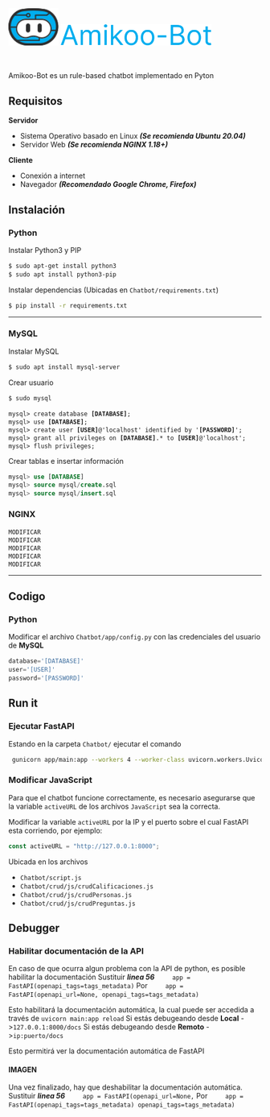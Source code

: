 
<img src="/img/Logo-header.svg" alt="drawing" width="100"/>
<img src="/img/Logo-text.png" alt="drawing" width="300"/>

<br></br>
Amikoo-Bot es un rule-based chatbot implementado en Pyton

## Requisitos
**Servidor**
- Sistema Operativo basado en Linux ***(Se recomienda Ubuntu 20.04)***
- Servidor Web ***(Se recomienda NGINX 1.18+)***

**Cliente**
- Conexión a internet
- Navegador ***(Recomendado Google Chrome, Firefox)***


## Instalación
### Python
Instalar Python3 y PIP
```bash
$ sudo apt-get install python3
$ sudo apt install python3-pip
```
<!--- <br></br>-->
Instalar dependencias (Ubicadas en `Chatbot/requirements.txt`)
```bash
$ pip install -r requirements.txt
```
----------------
### MySQL
Instalar MySQL
```bash
$ sudo apt install mysql-server
```
Crear usuario
```bash
$ sudo mysql
```
<pre><code>mysql> create database <b>[DATABASE]</b>;
mysql> use <b>[DATABASE]</b>;
mysql> create user <b>[USER]</b>@'localhost' identified by '<b>[PASSWORD]</b>';
mysql> grant all privileges on <b>[DATABASE]</b>.* to <b>[USER]</b>@'localhost';
mysql> flush privileges;</code></pre>
Crear tablas e insertar información
```sql
mysql> use [DATABASE]
mysql> source mysql/create.sql
mysql> source mysql/insert.sql
```
### NGINX
```
MODIFICAR
MODIFICAR
MODIFICAR
MODIFICAR
MODIFICAR
```

------------------
## Codigo
### Python
Modificar el archivo ```Chatbot/app/config.py``` con las credenciales del usuario de **MySQL**
```python
database='[DATABASE]'
user='[USER]'
password='[PASSWORD]'
 ```


## Run it
### Ejecutar FastAPI
Estando en la carpeta `Chatbot/` ejecutar el comando
```bash
 gunicorn app/main:app --workers 4 --worker-class uvicorn.workers.UvicornWorker -D
```

### Modificar JavaScript
Para que el chatbot funcione correctamente, es necesario asegurarse que la variable `activeURL` de los archivos `JavaScript` sea la correcta.

Modificar la variable `activeURL` por la IP y el puerto sobre el cual FastAPI esta corriendo, por ejemplo:
```js
const activeURL = "http://127.0.0.1:8000";
```
Ubicada en los archivos
- `Chatbot/script.js`
- `Chatbot/crud/js/crudCalificaciones.js`
- `Chatbot/crud/js/crudPersonas.js`
- `Chatbot/crud/js/crudPreguntas.js`


## Debugger
### Habilitar documentación de la API
En caso de que ocurra algun problema con la API de python, es posible habilitar la documentación
Sustituir ***linea 56***
&nbsp;&nbsp;&nbsp;&nbsp;&nbsp;&nbsp;&nbsp;&nbsp;`app = FastAPI(openapi_tags=tags_metadata)`
Por
&nbsp;&nbsp;&nbsp;&nbsp;&nbsp;&nbsp;&nbsp;&nbsp;`app = FastAPI(openapi_url=None, openapi_tags=tags_metadata)`

Esto habilitará la documentación automática, la cual puede ser accedida a través de `uvicorn main:app reload`
Si estás debugeando desde **Local** ->``127.0.0.1:8000/docs``
Si estás debugeando desde **Remoto** ->``ip:puerto/docs``

Esto permitirá ver la documentación automática de FastAPI
#### IMAGEN

Una vez finalizado, hay que deshabilitar la documentación automática.
Sustituir ***linea 56***
&nbsp;&nbsp;&nbsp;&nbsp;&nbsp;&nbsp;&nbsp;&nbsp;`app = FastAPI(openapi_url=None,`
Por
&nbsp;&nbsp;&nbsp;&nbsp;&nbsp;&nbsp;&nbsp;&nbsp;`app = FastAPI(openapi_tags=tags_metadata)
openapi_tags=tags_metadata)`
